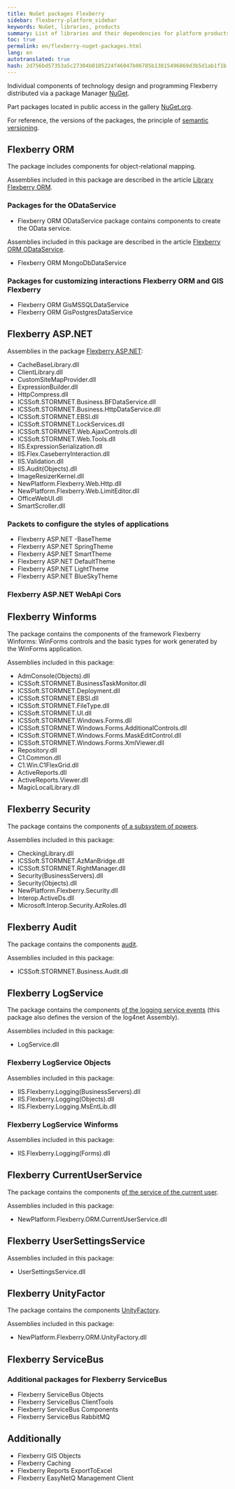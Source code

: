 ```yaml
---
title: NuGet packages Flexberry
sidebar: flexberry-platform_sidebar
keywords: NuGet, libraries, products
summary: List of libraries and their dependencies for platform products Flexberry
toc: true
permalink: en/flexberry-nuget-packages.html
lang: en
autotranslated: true
hash: 2d756bd57353a5c27304b0105224f46047b06785b13815496869d3b5d1ab1f1b
---
```


Individual components of technology design and programming Flexberry distributed via a package Manager [NuGet](https://nuget.org).

Part packages located in public access in the gallery [NuGet.org](https://www.nuget.org/packages?q=Flexberry).

For reference, the versions of the packages, the principle of [semantic versioning](http://semver.org/lang/ru/).

## Flexberry ORM

The package includes components for object-relational mapping.

Assemblies included in this package are described in the article [Library Flexberry ORM](fo_flexberry-orm-libraries.html).

### Packages for the ODataService

* Flexberry ORM ODataService package contains components to create the OData service.

Assemblies included in this package are described in the article [Flexberry ORM ODataService](fo_orm-odata-service.html).

* Flexberry ORM MongoDbDataService

### Packages for customizing interactions Flexberry ORM and GIS Flexberry

* Flexberry ORM GisMSSQLDataService
* Flexberry ORM GisPostgresDataService

## Flexberry ASP.NET

Assemblies in the package [Flexberry ASP.NET](fa_flexberry-asp-net.html):

* CacheBaseLibrary.dll
* ClientLibrary.dll
* CustomSiteMapProvider.dll
* ExpressionBuilder.dll
* HttpCompress.dll
* ICSSoft.STORMNET.Business.BFDataService.dll
* ICSSoft.STORMNET.Business.HttpDataService.dll
* ICSSoft.STORMNET.EBSI.dll
* ICSSoft.STORMNET.LockServices.dll
* ICSSoft.STORMNET.Web.AjaxControls.dll
* ICSSoft.STORMNET.Web.Tools.dll
* IIS.ExpressionSerialization.dll
* IIS.Flex.CaseberryInteraction.dll
* IIS.Validation.dll
* IIS.Audit(Objects).dll
* ImageResizerKernel.dll
* NewPlatform.Flexberry.Web.Http.dll
* NewPlatform.Flexberry.Web.LimitEditor.dll
* OfficeWebUI.dll
* SmartScroller.dll

### Packets to configure the styles of applications

* Flexberry ASP.NET -BaseTheme
* Flexberry ASP.NET SpringTheme
* Flexberry ASP.NET SmartTheme
* Flexberry ASP.NET DefaultTheme
* Flexberry ASP.NET LightTheme
* Flexberry ASP.NET BlueSkyTheme

### Flexberry ASP.NET WebApi Cors

## Flexberry Winforms

The package contains the components of the framework Flexberry Winforms: WinForms controls and the basic types for work generated by the WinForms application.

Assemblies included in this package:

* AdmConsole(Objects).dll
* ICSSoft.STORMNET.BusinessTaskMonitor.dll
* ICSSoft.STORMNET.Deployment.dll
* ICSSoft.STORMNET.EBSI.dll
* ICSSoft.STORMNET.FileType.dll
* ICSSoft.STORMNET.UI.dll
* ICSSoft.STORMNET.Windows.Forms.dll
* ICSSoft.STORMNET.Windows.Forms.AdditionalControls.dll
* ICSSoft.STORMNET.Windows.Forms.MaskEditControl.dll
* ICSSoft.STORMNET.Windows.Forms.XmlViewer.dll
* Repository.dll
* C1.Common.dll
* C1.Win.C1FlexGrid.dll
* ActiveReports.dll
* ActiveReports.Viewer.dll
* MagicLocalLibrary.dll

## Flexberry Security

The package contains the components [of a subsystem of powers](efs_security.html).

Assemblies included in this package:

* CheckingLibrary.dll
* ICSSoft.STORMNET.AzManBridge.dll
* ICSSoft.STORMNET.RightManager.dll
* Security(BusinessServers).dll
* Security(Objects).dll
* NewPlatform.Flexberry.Security.dll
* Interop.ActiveDs.dll
* Microsoft.Interop.Security.AzRoles.dll

## Flexberry Audit

The package contains the components [audit](fa_audit-web.html).

Assemblies included in this package:

* ICSSoft.STORMNET.Business.Audit.dll

## Flexberry LogService

The package contains the components [of the logging service events](fo_log-service-log4net.html) (this package also defines the version of the log4net Assembly).

Assemblies included in this package:

* LogService.dll

### Flexberry LogService Objects

Assemblies included in this package:

* IIS.Flexberry.Logging(BusinessServers).dll
* IIS.Flexberry.Logging(Objects).dll
* IIS.Flexberry.Logging.MsEntLib.dll

### Flexberry LogService Winforms

Assemblies included in this package:

* IIS.Flexberry.Logging(Forms).dll

## Flexberry CurrentUserService

The package contains the components [of the service of the current user](fo_current-user-service.html).

Assemblies included in this package:

* NewPlatform.Flexberry.ORM.CurrentUserService.dll

## Flexberry UserSettingsService

Assemblies included in this package:

* UserSettingsService.dll

## Flexberry UnityFactor

The package contains the components [UnityFactory](fo_unity-factory.html).

Assemblies included in this package:

* NewPlatform.Flexberry.ORM.UnityFactory.dll

## Flexberry ServiceBus

### Additional packages for Flexberry ServiceBus

* Flexberry ServiceBus Objects
* Flexberry ServiceBus ClientTools
* Flexberry ServiceBus Components
* Flexberry ServiceBus RabbitMQ

## Additionally

* Flexberry GIS Objects
* Flexberry Caching
* Flexberry Reports ExportToExcel
* Flexberry EasyNetQ Management Client



